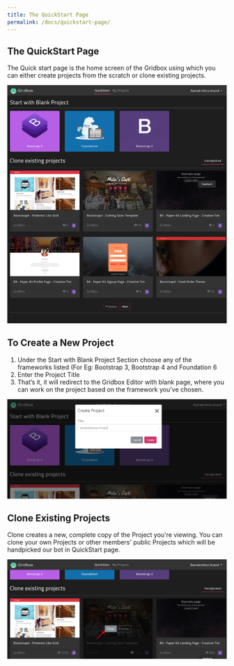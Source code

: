 ```yaml
---
title: The QuickStart Page
permalink: /docs/quickstart-page/
---
```


## The QuickStart Page
The Quick start page is the home screen of the Gridbox using which you can either create projects from the scratch or clone existing projects.

<img src="/img/quickstart_screen.png" alt="Gridbox Quickstart Page "/>

## To Create a New Project 

<ol>
<li>Under the  Start with Blank Project Section choose any of the frameworks listed (For Eg: Bootstrap 3, Bootstrap 4 and Foundation 6</li>

<li>Enter the Project Title </li>
<li>That’s it, it will redirect to the Gridbox Editor with blank page, where you can work on the project based on the framework you’ve chosen. </li>
</ol>

<img src="img/quickstart_create_project.png" alt="Gridbox Quickstart Create Project"/>

## Clone Existing Projects

Clone creates a new, complete copy of the Project you're viewing. You can clone your own Projects or other members' public Projects which will be handpicked our bot in QuickStart page.

<img src="img/quickstart_clone.png" alt="Gridbox Quickstart Clone Existing Projects"/>
